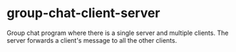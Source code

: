 # group-chat-client-server
Group chat program where there is a single server and multiple clients. The server forwards a client's message to all the other clients.
